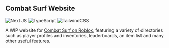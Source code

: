 ## Combat Surf Website

![Next JS](https://img.shields.io/badge/Next-black?style=for-the-badge&logo=next.js&logoColor=white)
![TypeScript](https://img.shields.io/badge/typescript-%23007ACC.svg?style=for-the-badge&logo=typescript&logoColor=white)
![TailwindCSS](https://img.shields.io/badge/tailwindcss-%2338B2AC.svg?style=for-the-badge&logo=tailwind-css&logoColor=white)

A WIP website for [Combat Surf on Roblox](https://www.roblox.com/games/16167223198/Combat-Surf), featuring a variety of directories such as player profiles and inventories, leaderboards, an item list and many other useful features.
